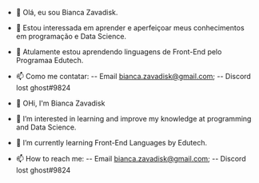 - 👋 Olá, eu sou Bianca Zavadisk.
- 👀 Estou interessada em aprender e aperfeiçoar meus conhecimentos em programação e Data Science.
- 🌱 Atulamente estou aprendendo linguagens de Front-End pelo Programaa Edutech.
- 📫 Como me contatar:
    -- Email bianca.zavadisk@gmail.com;
    -- Discord lost ghost#9824

- 👋 OHi, I'm Bianca Zavadisk
- 👀 I’m interested in learning and improve my knowledge at programming and Data Science.
- 🌱 I’m currently learning Front-End Languages by Edutech.
- 📫 How to reach me:
   -- Email bianca.zavadisk@gmail.com;
   -- Discord lost ghost#9824
